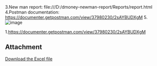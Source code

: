 3.New man report: file:///D:/dmoney-newman-report/Reports/report.html
4.Postman documentation: https://documenter.getpostman.com/view/37980230/2sAYBUDXgM
5.![image](https://github.com/user-attachments/assets/a1c692c9-da66-411d-bacd-6b96e15e8cd4)


1.https://documenter.getpostman.com/view/37980230/2sAYBUDXgM

## Attachment

[Download the Excel file](https://github.com/Afia-30/dmoney-postman-api-test-report/blob/main/Excel/Test-case-postman%20assignment.xlsx)
